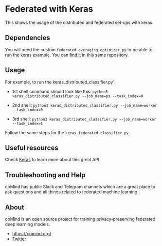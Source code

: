 # Federated with Keras

This shows the usage of the distributed and federated set-ups with keras.

## Dependencies

You will need the custom `federated_averaging_optimizer.py` to be able to run the keras example. You can [find it](https://github.com/coMindOrg/federated-averaging-tutorials/blob/master/federated_averaging_optimizer.py) in this same repository.

## Usage

For example, to run the keras_distributed_classifier.py`:

* 1st shell command should look like this: `python3 keras_distributed_classifier.py --job_name=ps --task_index=0`

* 2nd shell: `python3 keras_distributed_classifier.py --job_name=worker --task_index=0`

* 3rd shell: `python3 keras_distributed_classifier.py --job_name=worker --task_index=1`

Follow the same steps for the `keras_federated_classifier.py`.

## Useful resources

Check [Keras](https://keras.io/) to learn more about this great API.

## Troubleshooting and Help

coMind has public Slack and Telegram channels which are a great place to ask questions and all things related to federated machine learning.

## About

coMind is an open source project for training privacy-preserving federated deep learning models. 

* https://comind.org/
* [Twitter](https://twitter.com/coMindOrg)

